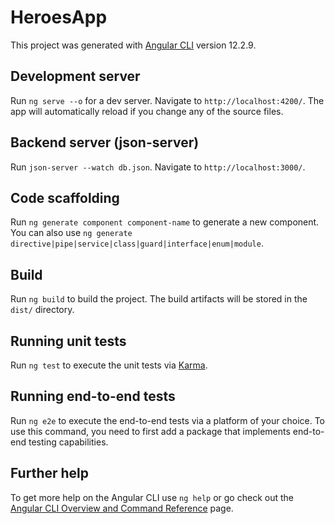 # HeroesApp

This project was generated with [Angular CLI](https://github.com/angular/angular-cli) version 12.2.9.

## Development server

Run `ng serve --o` for a dev server. Navigate to `http://localhost:4200/`. The app will automatically reload if you change any of the source files.

## Backend server (json-server)

Run `json-server --watch db.json`. Navigate to `http://localhost:3000/`.

## Code scaffolding

Run `ng generate component component-name` to generate a new component. You can also use `ng generate directive|pipe|service|class|guard|interface|enum|module`.

## Build

Run `ng build` to build the project. The build artifacts will be stored in the `dist/` directory.

## Running unit tests

Run `ng test` to execute the unit tests via [Karma](https://karma-runner.github.io).

## Running end-to-end tests

Run `ng e2e` to execute the end-to-end tests via a platform of your choice. To use this command, you need to first add a package that implements end-to-end testing capabilities.

## Further help

To get more help on the Angular CLI use `ng help` or go check out the [Angular CLI Overview and Command Reference](https://angular.io/cli) page.
